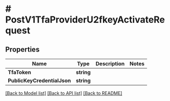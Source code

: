 # # PostV1TfaProviderU2fkeyActivateRequest


## Properties 


Name | Type | Description | Notes
------------ | ------------- | ------------- | -------------
**TfaToken**| **string** |   |
**PublicKeyCredentialJson**| **string** |   |


[[Back to Model list]](../../README.md#models) [[Back to API list]](../../README.md#endpoints) [[Back to README]](../../README.md)

